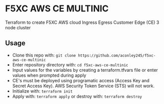 # F5XC AWS CE MULTINIC

Terraform to create F5XC AWS cloud Ingress Egress Customer Edge (CE) 3 node cluster

## Usage

- Clone this repo with: `git clone https://github.com/aconley245/f5xc-aws-ce-multinic`
- Enter repository directory with: `cd f5xc-aws-ce-multinic`
- Input values for the variables by creating a terraform.tfvars file or enter values when prompted during apply
- CE's must be deployed using programatic access (Access Key and Secret Access Key).  AWS Security Token Service (STS) will not work.
- Initialize with: `terraform init`
- Apply with: `terraform apply` or destroy with: `terraform destroy`

